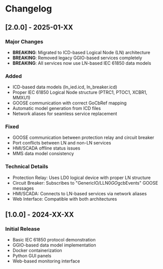 # Changelog

## [2.0.0] - 2025-01-XX

### Major Changes
- **BREAKING**: Migrated to ICD-based Logical Node (LN) architecture
- **BREAKING**: Removed legacy GGIO-based services completely
- **BREAKING**: All services now use LN-based IEC 61850 data models

### Added
- ICD-based data models (ln_ied.icd, ln_breaker.icd)
- Proper IEC 61850 Logical Node structure (PTRC1, PTOC1, XCBR1, MMXU1)
- GOOSE communication with correct GoCbRef mapping
- Automatic model generation from ICD files
- Network aliases for seamless service replacement

### Fixed
- GOOSE communication between protection relay and circuit breaker
- Port conflicts between LN and non-LN services
- HMI/SCADA offline status issues
- MMS data model consistency

### Technical Details
- Protection Relay: Uses LD0 logical device with proper LN structure
- Circuit Breaker: Subscribes to "GenericIO/LLN0$GO$gcbEvents" GOOSE messages
- HMI/SCADA: Connects to LN-based services via network aliases
- Web Interface: Compatible with both architectures

## [1.0.0] - 2024-XX-XX

### Initial Release
- Basic IEC 61850 protocol demonstration
- GGIO-based data model implementation
- Docker containerization
- Python GUI panels
- Web-based monitoring interface